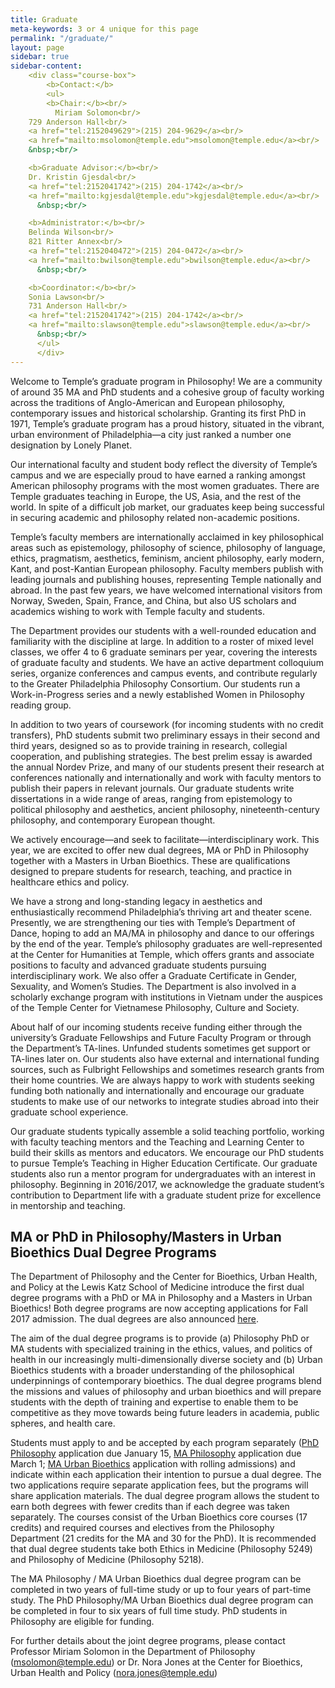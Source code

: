 ```yaml
---
title: Graduate
meta-keywords: 3 or 4 unique for this page
permalink: "/graduate/"
layout: page
sidebar: true
sidebar-content: 
    <div class="course-box">
        <b>Contact:</b>
        <ul>
        <b>Chair:</b><br/>
          Miriam Solomon<br/>
    729 Anderson Hall<br/>
    <a href="tel:2152049629">(215) 204-9629</a><br/>
    <a href="mailto:msolomon@temple.edu">msolomon@temple.edu</a><br/>
    &nbsp;<br/> 

    <b>Graduate Advisor:</b><br/>
    Dr. Kristin Gjesdal<br/>
    <a href="tel:2152041742">(215) 204-1742</a><br/>
    <a href="mailto:kgjesdal@temple.edu">kgjesdal@temple.edu</a><br/>
      &nbsp;<br/>

    <b>Administrator:</b><br/>
    Belinda Wilson<br/>
    821 Ritter Annex<br/>
    <a href="tel:2152040472">(215) 204-0472</a><br/>
    <a href="mailto:bwilson@temple.edu">bwilson@temple.edu</a><br/>
      &nbsp;<br/>

    <b>Coordinator:</b><br/>
    Sonia Lawson<br/>
    731 Anderson Hall<br/>
    <a href="tel:2152041742">(215) 204-1742</a><br/>
    <a href="mailto:slawson@temple.edu">slawson@temple.edu</a><br/>
      &nbsp;<br/>
      </ul>
      </div>
---
```

Welcome to Temple’s graduate program in Philosophy! We are a community of around 35 MA and PhD students and a cohesive group of faculty working across the traditions of Anglo-American and European philosophy, contemporary issues and historical scholarship. Granting its first PhD in 1971, Temple’s graduate program has a proud history, situated in the vibrant, urban environment of Philadelphia—a city just ranked a number one designation by Lonely Planet.

Our international faculty and student body reflect the diversity of Temple’s campus and we are especially proud to have earned a ranking amongst American philosophy programs with the most women graduates. There are Temple graduates teaching in Europe, the US, Asia, and the rest of the world. In spite of a difficult job market, our graduates keep being successful in securing academic and philosophy related non-academic positions.

Temple’s faculty members are internationally acclaimed in key philosophical areas such as epistemology, philosophy of science, philosophy of language, ethics, pragmatism, aesthetics, feminism, ancient philosophy, early modern, Kant, and post-Kantian European philosophy. Faculty members publish with leading journals and publishing houses, representing Temple nationally and abroad. In the past few years, we have welcomed international visitors from Norway, Sweden, Spain, France, and China, but also US scholars and academics wishing to work with Temple faculty and students.

The Department provides our students with a well-rounded education and familiarity with the discipline at large. In addition to a roster of mixed level classes, we offer 4 to 6 graduate seminars per year, covering the interests of graduate faculty and students. We have an active department colloquium series, organize conferences and campus events, and contribute regularly to the Greater Philadelphia Philosophy Consortium. Our students run a Work-in-Progress series and a newly established Women in Philosophy reading group.

In addition to two years of coursework (for incoming students with no credit transfers), PhD students submit two preliminary essays in their second and third years, designed so as to provide training in research, collegial cooperation, and publishing strategies. The best prelim essay is awarded the annual Nordev Prize, and many of our students present their research at conferences nationally and internationally and work with faculty mentors to publish their papers in relevant journals. Our graduate students write dissertations in a wide range of areas, ranging from epistemology to political philosophy and aesthetics, ancient philosophy, nineteenth-century philosophy, and contemporary European thought.

We actively encourage—and seek to facilitate—interdisciplinary work. This year, we are excited to offer new dual degrees, MA or PhD in Philosophy together with a Masters in Urban Bioethics. These are qualifications designed to prepare students for research, teaching, and practice in healthcare ethics and policy.

We have a strong and long-standing legacy in aesthetics and enthusiastically recommend Philadelphia’s thriving art and theater scene. Presently, we are strengthening our ties with Temple’s Department of Dance, hoping to add an MA/MA in philosophy and dance to our offerings by the end of the year. Temple’s philosophy graduates are well-represented at the Center for Humanities at Temple, which offers grants and associate positions to faculty and advanced graduate students pursuing interdisciplinary work.  We also offer a Graduate Certificate in Gender, Sexuality, and Women’s Studies. The Department is also involved in a scholarly exchange program with institutions in Vietnam under the auspices of the Temple Center for Vietnamese Philosophy, Culture and Society.

About half of our incoming students receive funding either through the university’s Graduate Fellowships and Future Faculty Program or through the Department’s TA-lines. Unfunded students sometimes get support or TA-lines later on. Our students also have external and international funding sources, such as Fulbright Fellowships and sometimes research grants from their home countries. We are always happy to work with students seeking funding both nationally and internationally and encourage our graduate students to make use of our networks to integrate studies abroad into their graduate school experience.

Our graduate students typically assemble a solid teaching portfolio, working with faculty teaching mentors and the Teaching and Learning Center to build their skills as mentors and educators. We encourage our PhD students to pursue Temple’s Teaching in Higher Education Certificate. Our graduate students also run a mentor program for undergraduates with an interest in philosophy. Beginning in 2016/2017, we acknowledge the graduate student’s contribution to Department life with a graduate student prize for excellence in mentorship and teaching.

## MA or PhD in Philosophy/Masters in Urban Bioethics Dual Degree Programs

The Department of Philosophy and the Center for Bioethics, Urban Health, and Policy at the Lewis Katz School of Medicine introduce the first dual degree programs with a PhD or MA in Philosophy and a Masters in Urban Bioethics! Both degree programs are now accepting applications for Fall 2017 admission. The dual degrees are also announced [here](https://medicine.temple.edu/departments-centers/research-centers/center-bioethics-urban-health-and-policy/educational-programs/dual-degrees).

The aim of the dual degree programs is to provide (a) Philosophy PhD or MA students with specialized training in the ethics, values, and politics of health in our increasingly multi-dimensionally diverse society and (b) Urban Bioethics students with a broader understanding of the philosophical underpinnings of contemporary bioethics. The dual degree programs blend the missions and values of philosophy and urban bioethics and will prepare students with the depth of training and expertise to enable them to be competitive as they move towards being future leaders in academia, public spheres, and health care.

Students must apply to and be accepted by each program separately ([PhD Philosophy](http://www.cla.temple.edu/philosophy/graduate-program/information-for-applicants/) application due January 15, [MA Philosophy](http://www.cla.temple.edu/philosophy/graduate-program/information-for-applicants/) application due March 1; [MA Urban Bioethics](http://bulletin.temple.edu/graduate/scd/medicine/urban-bioethics-ma/) application with rolling admissions) and indicate within each application their intention to pursue a dual degree. The two applications require separate application fees, but the programs will share application materials. The dual degree program allows the student to earn both degrees with fewer credits than if each degree was taken separately. The courses consist of the Urban Bioethics core courses (17 credits) and required courses and electives from the Philosophy Department (21 credits for the MA and 30 for the PhD). It is recommended that dual degree students take both Ethics in Medicine (Philosophy 5249) and Philosophy of Medicine (Philosophy 5218).

The MA Philosophy / MA Urban Bioethics dual degree program can be completed in two years of full-time study or up to four years of part-time study. The PhD Philosophy/MA Urban Bioethics dual degree program can be completed in four to six years of full time study. PhD students in Philosophy are eligible for funding.

For further details about the joint degree programs, please contact Professor Miriam Solomon in the Department of Philosophy (msolomon@temple.edu) or Dr. Nora Jones at the Center for Bioethics, Urban Health and Policy (nora.jones@temple.edu)
